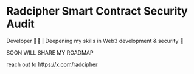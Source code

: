 # Radcipher Smart Contract Security Audit
Developer 🧑‍💻 | Deepening my skills in Web3 development & security 🤖


SOON WILL SHARE MY ROADMAP

reach out to https://x.com/radcipher
